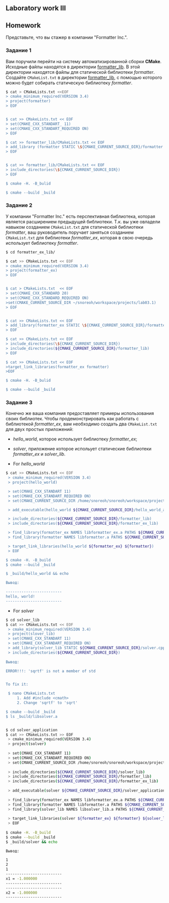## Laboratory work III

## Homework

Представьте, что вы стажер в компании "Formatter Inc.".
### Задание 1
Вам поручили перейти на систему автоматизированной сборки **CMake**.
Исходные файлы находятся в директории [formatter_lib](formatter_lib).
В этой директории находятся файлы для статической библиотеки *formatter*.
Создайте `CMakeList.txt` в директории [formatter_lib](formatter_lib),
с помощью которого можно будет собирать статическую библиотеку *formatter*.
```sh
$ cat > CMakeLists.txt <<EOF
> cmake_minimum_required(VERSION 3.4)
> project(formatter)
> EOF


$ cat >> CMakeLists.txt << EOF
> set(CMAKE_CXX_STANDART_ 11)
> set(CMAKE_CXX_STANDART_REQUIRED ON)
> EOF

$ cat >> formatter_lib/CMakeLists.txt << EOF
> add_library (formatter STATIC \${CMAKE_CURRENT_SOURCE_DIR}/formatter.cpp)
> EOF


$ cat >> formatter_lib/CMakeLists.txt << EOF
> include_directories(\${CMAKE_CURRENT_SOURCE_DIR})
> EOF

$ cmake -H. -B_bulid

$ cmake --build _build


```
### Задание 2
У компании "Formatter Inc." есть перспективная библиотека,
которая является расширением предыдущей библиотеки. Т.к. вы уже овладели
навыком созданием `CMakeList.txt` для статической библиотеки *formatter*, ваш 
руководитель поручает заняться созданием `CMakeList.txt` для библиотеки 
*formatter_ex*, которая в свою очередь использует библиотеку *formatter*.

```sh
$ cd formatter_ex_lib/

$ cat >> CMakeLists.txt << EOF
> cmake_minimum_required(VERSION 3.4)
> project(formatter_ex)
> EOF


$ cat > CMakeLists.txt  << EOF
> set(CMAKE_CXX_STANDARD 20)
> set(CMAKE_CXX_STANDARD_REQUIRED ON)
>set(CMAKE_CURRENT_SOURCE_DIR ~/snoreoh/workspace/projects/lab03.1)
> EOF


$ cat >> CMakeLists.txt << EOF
> add_library(formatter_ex STATIC \${CMAKE_CURRENT_SOURCE_DIR}/formatter_ex_lib/formatter_ex.cpp)
> EOF

$ cat >> CMakeLists.txt << EOF
> include_directories(\${CMAKE_CURRENT_SOURCE_DIR})
> include_directories(${CMAKE_CURRENT_SOURCE_DIR}/formatter_lib)
> EOF

$ cat >> CMakeLists.txt << EOF
>target_link_libraries(formatter_ex formatter)
>EOF

$ cmake -H. -B_bulid

$ cmake --build _build
```

### Задание 3
Конечно же ваша компания предоставляет примеры использования своих библиотек.
Чтобы продемонстрировать как работать с библиотекой *formatter_ex*,
вам необходимо создать два `CMakeList.txt` для двух простых приложений:
* *hello_world*, которое использует библиотеку *formatter_ex*;
* *solver*, приложение которое испольует статические библиотеки *formatter_ex* и *solver_lib*.
   
* For *hello_world*  
   
```sh
$ cat >> CMakeLists.txt << EOF
 > cmake_minimum_required(VERSION 3.4)
 > project(hello_world)

 > set(CMAKE_CXX_STANDART 11)
 > set(CMAKE_CXX_STANDART_REQUIRED ON)
 > set(CMAKE_CURRENT_SOURCE_DIR /home/snoreoh/snoreoh/workspace/projects/lab03.1/lab03)

 > add_executable(hello_world ${CMAKE_CURRENT_SOURCE_DIR}/hello_world_application/hello_world.cpp)

 > include_directories(${CMAKE_CURRENT_SOURCE_DIR}/formatter_lib)
 > include_directories(${CMAKE_CURRENT_SOURCE_DIR}/formatter_ex_lib)

 > find_library(formatter_ex NAMES libformatter_ex.a PATHS ${CMAKE_CURRENT_SOURCE_DIR}/formatter_ex_lib/_build)
 > find_library(formatter NAMES libformatter.a PATHS ${CMAKE_CURRENT_SOURCE_DIR}/formatter_lib/_build)

 > target_link_libraries(hello_world ${formatter_ex} ${formatter})
 > EOF

$ cmake -H. -B_build
$ cmake --build _build

$ _build/hello_world && echo

Вывод:

-------------------------
hello, world!
-------------------------
```
* For *solver*

```sh
$ cd solver_lib
$ cat >> CMakeLists.txt << EOF
 > cmake_minimum_required(VERSION 3.4)
 > project(slover_lib)
 > set(CMAKE_CXX_STANDART 11)
 > set(CMAKE_CXX_STANDART_REQUIRED ON)
 > add_library(solver_lib STATIC ${CMAKE_CURRENT_SOURCE_DIR}/solver.cpp)
 > include_directories(${CMAKE_CURRENT_SOURCE_DIR})
 
Вывод:

ERROR!!!: 'sqrtf' is not a member of std


To fix it:

 $ nano CMakeLists.txt
     1. Add #include <cmath>
     2. Change 'sqrtf' to 'sqrt'

$ cmake --build _build
$ ls _build/libsolver.a

```

```sh

$ cd solver_application
$ cat >> CMakeLists.txt >> EOF
 > cmake_minimum_required(VERSION 3.4)
 > project(solver)
 
 > set(CMAKE_CXX_STANDART 11)
 > set(CMAKE_CXX_STANDART_REQUIRED ON)
 > set(CMAKE_CURRENT_SOURCE_DIR /home/snoreoh/snoreoh/workspace/projects/lab03.1/lab03) 
 
 > include_directories(${CMAKE_CURRENT_SOURCE_DIR}/solver_lib)
 > include_directories(${CMAKE_CURRENT_SOURCE_DIR}/formatter_lib)
 > include_directories(${CMAKE_CURRENT_SOURCE_DIR}/formatter_ex_lib)
 
 > add_executable(solver ${CMAKE_CURRENT_SOURCE_DIR}/solver_application/equation.cpp)
 
 > find_library(formatter_ex NAMES libformatter_ex.a PATHS ${CMAKE_CURRENT_SOURCE_DIR}/formatter_ex_lib/_build)
 > find_library(formatter NAMES libformatter.a PATHS ${CMAKE_CURRENT_SOURCE_DIR}/formatter_lib/_build)
 > find_library(solver_lib NAMES libsolver_lib.a PATHS ${CMAKE_CURRENT_SOURCE_DIR}/solver_lib/_build)
 
 > target_link_libraries(solver ${formatter_ex} ${formatter} ${solver_lib})
 > EOF
 
$ cmake -H. -B_build
$ cmake --build _build
$ _build/solver && echo

Вывод: 

1
2
1
-------------------------
x1 = -1.000000
-------------------------
-------------------------
x2 = -1.000000
-------------------------


```
